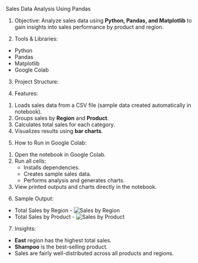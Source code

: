 Sales Data Analysis Using Pandas

1) Objective: Analyze sales data using **Python, Pandas, and Matplotlib** to gain insights into sales performance by product and region.

2) Tools & Libraries:
   
- Python
- Pandas
- Matplotlib
- Google Colab

3) Project Structure:


4) Features:
   
1. Loads sales data from a CSV file (sample data created automatically in notebook).
2. Groups sales by **Region** and **Product**.
3. Calculates total sales for each category.
4. Visualizes results using **bar charts**.

5) How to Run in Google Colab:
   
1. Open the notebook in Google Colab.
2. Run all cells:
   - Installs dependencies.
   - Creates sample sales data.
   - Performs analysis and generates charts.
3. View printed outputs and charts directly in the notebook.

6) Sample Output:

- Total Sales by Region - ![Sales by Region](sales_by_region.png)
- Total Sales by Product - ![Sales by Product](sales_by_product.png)

7) Insights:
- **East** region has the highest total sales.
- **Shampoo** is the best-selling product.
- Sales are fairly well-distributed across all products and regions.

